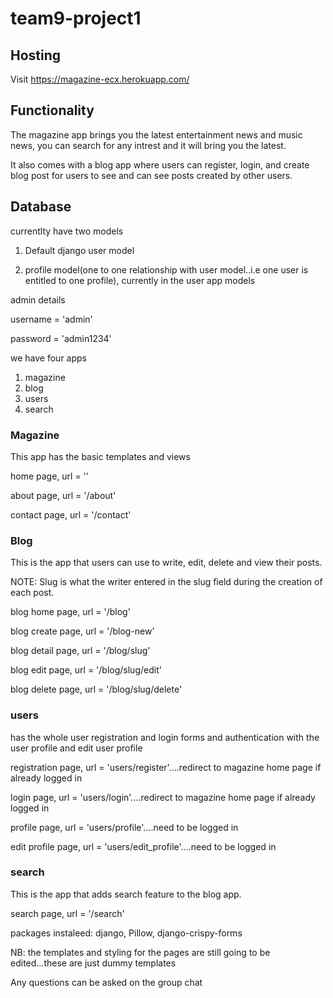 # team9-project1


## Hosting

Visit https://magazine-ecx.herokuapp.com/ 
## Functionality 

The magazine app brings you the latest entertainment news and music news,
you can search for any intrest and it will bring you the latest.

It also comes with a blog app where users can register, login, and create blog post for users to see and
can see posts created by other users.


## Database

currentlty have two models

1. Default django user model

2. profile model(one to one relationship with user model..i.e one user is entitled to one profile), currently in the user app models

admin details


username = 'admin'

password = 'admin1234'

we have four apps

1. magazine
2. blog
3. users
4. search



### Magazine


This app has the basic templates and views

home page,  url = ''

about page,  url = '/about'

contact page,  url = '/contact'


### Blog


This is the app that users can use to write, edit, delete and view their posts.

NOTE: Slug is what the writer entered in the slug field during the creation of each post. 

blog home page, url = '/blog'

blog create page, url = '/blog-new'

blog detail page, url = '/blog/slug'

blog edit page, url = '/blog/slug/edit'

blog delete page, url = '/blog/slug/delete'


### users

has the whole user registration and login forms and authentication with the user profile and edit user profile


registration page, url = 'users/register'....redirect to magazine home page if already logged in

login page, url = 'users/login'....redirect to magazine home page if already logged in

profile page, url = 'users/profile'....need to be logged in

edit profile page, url = 'users/edit_profile'....need to be logged in


### search

This is the app that adds search feature to the blog app.

search page, url = '/search'

packages instaleed: django, Pillow, django-crispy-forms

NB: the templates and styling for the pages are still going to be edited...these are just dummy templates

Any questions can be asked on the group chat
